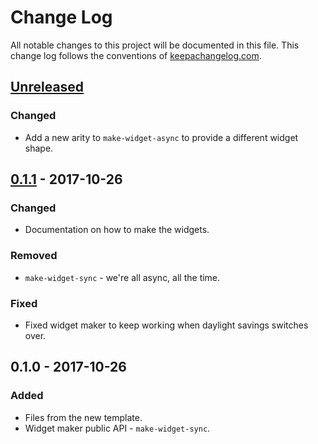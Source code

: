 # Change Log
All notable changes to this project will be documented in this file. This change log follows the conventions of [keepachangelog.com](http://keepachangelog.com/).

## [Unreleased]
### Changed
- Add a new arity to `make-widget-async` to provide a different widget shape.

## [0.1.1] - 2017-10-26
### Changed
- Documentation on how to make the widgets.

### Removed
- `make-widget-sync` - we're all async, all the time.

### Fixed
- Fixed widget maker to keep working when daylight savings switches over.

## 0.1.0 - 2017-10-26
### Added
- Files from the new template.
- Widget maker public API - `make-widget-sync`.

[Unreleased]: https://github.com/your-name/credit-bot-clj/compare/0.1.1...HEAD
[0.1.1]: https://github.com/your-name/credit-bot-clj/compare/0.1.0...0.1.1
